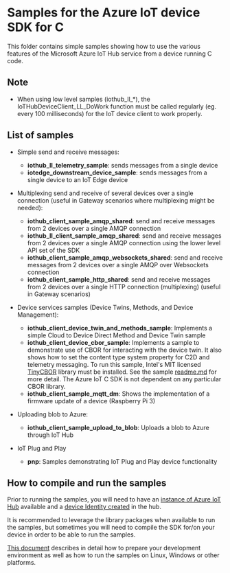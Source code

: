 # Samples for the Azure IoT device SDK for C

This folder contains simple samples showing how to use the various features of the Microsoft Azure IoT Hub service from a device running C code.

## Note
* When using low level samples (iothub_ll_*), the IoTHubDeviceClient_LL_DoWork function must be called regularly (eg. every 100 milliseconds) for the IoT device client to work properly.

## List of samples

* Simple send and receive messages:
  * **iothub_ll_telemetry_sample**: sends messages from a single device
  * **iotedge_downstream_device_sample**: sends messages from a single device to an IoT Edge device

* Multiplexing send and receive of several devices over a single connection (useful in Gateway scenarios where multiplexing might be needed):
  * **iothub_client_sample_amqp_shared**: send and receive messages from 2 devices over a single AMQP connection
  * **iothub_ll_client_sample_amqp_shared**: send and receive messages from 2 devices over a single AMQP connection using the lower level API set of the SDK
  * **iothub_client_sample_amqp_websockets_shared**: send and receive messages from 2 devices over a single AMQP over Websockets connection
  * **iothub_client_sample_http_shared**: send and receive messages from 2 devices over a single HTTP connection (multiplexing) (useful in Gateway scenarios)

* Device services samples (Device Twins, Methods, and Device Management):
  * **iothub_client_device_twin_and_methods_sample**: Implements a simple Cloud to Device Direct Method and Device Twin sample
  * **iothub_client_device_cbor_sample**: Implements a sample to demonstrate use of CBOR for interacting with the device twin. It also shows how to set the content type system property for C2D and telemetry messaging. To run this sample, Intel's MIT licensed [TinyCBOR](https://github.com/intel/tinycbor) library must be installed. See the sample [readme.md](https://github.com/azure/azure-iot-sdk-c/blob/master/iothub_client/samples/iothub_client_device_cbor_sample/readme.md) for more detail. The Azure IoT C SDK is not dependent on any particular CBOR library.
  * **iothub_client_sample_mqtt_dm**: Shows the implementation of a firmware update of a device (Raspberry Pi 3)

* Uploading blob to Azure:
  * **iothub_client_sample_upload_to_blob**: Uploads a blob to Azure through IoT Hub

* IoT Plug and Play
  * **pnp**: Samples demonstrating IoT Plug and Play device functionality

## How to compile and run the samples

Prior to running the samples, you will need to have an [instance of Azure IoT Hub][lnk-setup-iot-hub]  available and a [device Identity created][lnk-manage-iot-hub] in the hub.

It is recommended to leverage the library packages when available to run the samples, but sometimes you will need to compile the SDK for/on your device in order to be able to run the samples.

[This document][devbox-setup] describes in detail how to prepare your development environment as well as how to run the samples on Linux, Windows or other platforms.

[devbox-setup]: ../../doc/devbox_setup.md
[lnk-setup-iot-hub]: https://aka.ms/howtocreateazureiothub
[lnk-manage-iot-hub]: https://aka.ms/manageiothub
